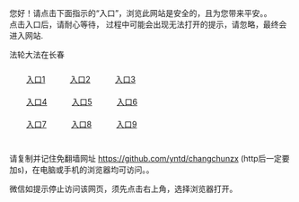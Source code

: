 您好！请点击下面指示的“入口”，浏览此网站是安全的，且为您带来平安。。 <br/>
点击入口后，请耐心等待， 过程中可能会出现无法打开的提示，请忽略，最终会进入网站. </br>

法轮大法在长春<br/>
<div style="padding:10px"><a style="margin:20px" target="_blank" href="https://d2eg8o34hd3dpn.cloudfront.net/2Qpsp?llwzm" id="ccLink1" rel="nofollow">入口1</a> <a target="_blank" style="margin:20px" href="https://d2hhkyvizbiq8c.cloudfront.net/2Qpsp?rjrnrqc" id="ccLink2" rel="nofollow">入口2</a> <a style="margin:20px" target="_blank" href="https://d2vbs7jvpirw5m.cloudfront.net/2Qpsp?swvvazt" id="ccLink3" rel="nofollow">入口3</a></div>

<div style="padding:10px" ><a style="margin:20px" target="_blank" href="https://d2eg8o34hd3dpn.cloudfront.net/2Qpsp?llwzm" id="ccLink4" rel="nofollow">入口4</a> <a style="margin:20px" href="https://d2hhkyvizbiq8c.cloudfront.net/2Qpsp?rjrnrqc" target="_blank" id="ccLink5" rel="nofollow">入口5</a> <a style="margin:20px" href="https://d2vbs7jvpirw5m.cloudfront.net/2Qpsp?swvvazt" target="_blank" id="ccLink6" rel="nofollow">入口6</a></div>

<div style="padding:10px"><a style="margin:20px" target="_blank" href="https://d2eg8o34hd3dpn.cloudfront.net/2Qpsp?llwzm" id="ccLink7" rel="nofollow">入口7</a> <a style="margin:20px" href="https://d2hhkyvizbiq8c.cloudfront.net/2Qpsp?rjrnrqc" target="_blank" id="ccLink8" rel="nofollow">入口8</a> <a style="margin:20px" target="_blank" href="https://d2vbs7jvpirw5m.cloudfront.net/2Qpsp?swvvazt" id="ccLink9" rel="nofollow">入口9</a></div>

<br/>



请复制并记住免翻墙网址 https://github.com/yntd/changchunzx (http后一定要加s)，在电脑或手机的浏览器均可访问。。<br/>

微信如提示停止访问该网页，须先点击右上角，选择浏览器打开。
